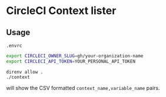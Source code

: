 # CircleCI Context lister

## Usage

`.envrc`

```sh
export CIRCLECI_OWNER_SLUG=gh/your-organization-name
export CIRCLECI_API_TOKEN=YOUR_PERSONAL_API_TOKEN
```

```console
direnv allow .
./context
```

will show the CSV formatted `context_name,variable_name` pairs.
